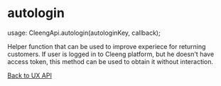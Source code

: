 autologin
=========

usage:
    CleengApi.autologin(autologinKey, callback);

Helper function that can be used to improve experiece for returning customers. If user is logged in to Cleeng platform,
 but he doesn't have access token, this method can be used to obtain it without interaction.

[Back to UX API](Reference/UX_API)